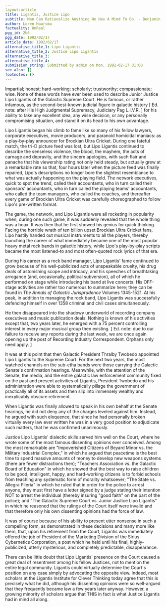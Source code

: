 ```yaml
---
layout:article
title: Ligantis, Justice Lipo
subtitle: Man Can Rationalize Anything He Has A Mind To Do. - Benjamin Franklin
author: Loren Haarsma
factuality: UnReal
pgg_id: 2U6
pgg_date: 1992/02/17
article_date: 1992/02/17
alternative_title_1: Lipo Ligantis
alternative_title_2: Justice Lipo Ligantis
alternative_title_3: 
alternative_title_4: 
submission_string: Submitted by admin on Mon, 1992-02-17 01:00
see_also: []
footnotes: {}
---
```

<div>
<p>Impartial; honest; hard-working; scholarly; trustworthy; compassionate; wise. None of these words have ever been used to describe Junior Justice Lipo Ligantis of the Galactic Supreme Court. He is famous, or rather infamous, as the second-best-known judicial figure in galactic history [ Ed. note: after His High Judgmental Supremacy, Judiciary Pag L.I.V.R. ] for his ability to take any excellent idea, any wise decision, or any personally compromising situation, and stand it on its head to his own advantage.</p>
<p>Lipo Ligantis began his climb to fame like so many of his fellow lawyers, corporate executives, movie producers, and paranoid homicidal maniacs: as a play-by-play announcer for Brockian Ultra Cricket. During one fateful match, the tri-D picture feed was lost, but Lipo Ligantis continued to describe the senseless violence, the blood, the mayhem, the acts of carnage and depravity, and the sincere apologies, with such flair and panache that his viewership rating not only held steady, but actually grew at a remarkable rate so that, four hours later when the picture feed was finally repaired, Lipo's descriptions no longer bore the slightest resemblance to what was actually happening on the playing field. The network executives, quick to spot the trend, called their accountants, who in turn called their sponsors' accountants, who in turn called the playing teams' accountants, who called the team managers, who called the coaches, and thereafter every game of Brockian Ultra Cricket was carefully choreographed to follow Lipo's pre-written format.</p>
<p>The game, the network, and Lipo Ligantis were all rocketing in popularity when, during one such game, it was suddenly revealed that the whole thing was a hoax. It was then that he first showed his genius for quick thinking. Facing the horrible wrath of ten billion upset Brockian Ultra Cricket fans, Lipo hastily handed out musical instruments to all the players, thereby launching the career of what immediately became one of the most popular heavy metal rock bands in galactic history, while Lipo's play-by-play scripts became the most listened-to and most often-quoted rock lyrics of that era.</p>
<p>During his career as a rock band manager, Lipo Ligantis' fame continued to grow because of his well-publicized acts of unspeakable cruelty, his drug deals of astonishing scope and intricacy, and his speeches of breathtaking arrogance (and, occasionally, political subversion), all of which he performed on stage while introducing his band at live concerts. His OFF-stage activities are rather too numerous to summarize here; they can be found in <em>The Annals of Galactic Jurisprudence</em> Volumes 1345-1521. At his peak, in addition to managing the rock band, Lipo Ligantis was successfully defending himself in over 1358 criminal and civil cases simultaneously.</p>
<p>He then disappeared into the shadowy underworld of recording company executives and music publication deals. Nothing is known of his activities except that, two years later, he emerged with a 75 percent controlling interest in every major musical group then existing. [ Ed. note: due to our failure to receive any reports during the last week, we are once again opening up the post of Recording Industry Correspondent. Orphans only need apply. ]</p>
<p>It was at this point that then Galactic President Thralby Twobedo appointed Lipo Ligantis to the Supreme Court. For the next two years, the most watched channels on the sub-etha bands were those carrying the Galactic Senate's confirmation hearings. Meanwhile, with the attention of the Senate, the media, and the entire galactic law enforcement community fixed on the past and present activities of Ligantis, President Twobedo and his administration were able to systematically pillage the government of practically all of its assets and then slip into immensely wealthy and inexplicably obscure retirement.</p>
<p>When Ligantis was finally allowed to speak in his own behalf at the Senate hearings, he did not deny any of the charges leveled against him. Instead, he argued with such eloquence, that since he had personally broken virtually every law ever written he was in a very good position to adjudicate such matters, that he was confirmed unanimously.</p>
<p>Justice Lipo Ligantis' dialectic skills served him well on the Court, where he wrote some of the most famous dissenting opinions ever conceived. Among the most remarkable are "Impoverished Citizens of Beyard Minor vs. the Military Industrial Complex," in which he argued that peacetime is the best time to spend massive amounts of money to develop new weapons systems (there are fewer distractions then); "Teachers Association vs. the Galactic Board of Education" in which he showed that the best way to raise children to be good, intelligent, happy, and hard-working citizens is to forbid schools from teaching any systematic form of morality whatsoever; "The State vs. Allegra Pileria" in which he ruled that in order for the police to arrest anyone, they must first have a letter signed by a judge stating their intention NOT to arrest the individual (thereby insuring "good faith" on the part of the police); and "The Galactic Supreme Court vs. Junior Justice Lipo Ligantis" in which he reasoned that the rulings of the Court itself were invalid and that therefore only his own dissenting opinions had the force of law.</p>
<p>It was of course because of his ability to present utter nonsense in such a compelling form, as demonstrated in these decisions and many more like them, that, upon his retirement from the Court, Ligantis was immediately offered the job of President of the Marketing Division of the Sirius Cybernetics Corporation, a post which he held until his final, highly-publicized, utterly mysterious, and completely predictable, disappearance.</p>
<p>There can be little doubt that Lipo Ligantis' presence on the Court caused a great deal of resentment among his fellow Justices, not to mention the entire legal community. Ligantis could virtually determine the Court's position on any case simply by advocating the opposite view. Indeed, most scholars at the Ligantis Institute for Clever Thinking today agree that this is precisely what he did, although his dissenting opinions were so well-argued that they frequently became law a few years later anyway. However, a growing minority of scholars argue that THIS in fact is what Justice Ligantis had in mind all along. <!--Amazon_CLS_IM_END--></p>
</div>

